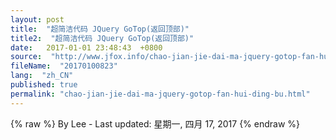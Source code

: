 ```yaml
---
layout: post
title:  "超简洁代码 JQuery GoTop(返回顶部)"
title2:  "超简洁代码 JQuery GoTop(返回顶部)"
date:   2017-01-01 23:48:43  +0800
source:  "http://www.jfox.info/chao-jian-jie-dai-ma-jquery-gotop-fan-hui-ding-bu.html"
fileName:  "20170100823"
lang:  "zh_CN"
published: true
permalink: "chao-jian-jie-dai-ma-jquery-gotop-fan-hui-ding-bu.html"
---
```

{% raw %}
By Lee - Last updated: 星期一, 四月 17, 2017
{% endraw %}
